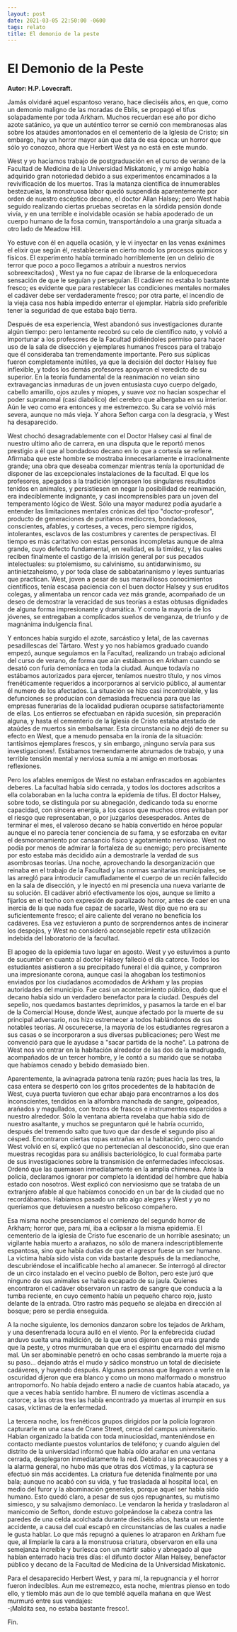 ```yaml
---
layout: post
date: 2021-03-05 22:50:00 -0600
tags: relato
title: El demonio de la peste
---
```


# El Demonio de la Peste

**Autor: H.P. Lovecraft.**


Jamás olvidaré aquel espantoso verano, hace dieciséis años, en que,
como un demonio maligno de las moradas de Eblis, se propagó el tifus
solapadamente por toda Arkham. Muchos recuerdan ese año por dicho azote
satánico, ya que un auténtico terror se cernió con membranosas alas
sobre los ataúdes amontonados en el cementerio de la Iglesia de Cristo;
sin embargo, hay un horror mayor aún que data de esa época: un horror
que sólo yo conozco, ahora que Herbert West ya no está en este mundo.

West y yo hacíamos trabajo de postgraduación en el curso de verano de
la Facultad de Medicina de la Universidad Miskatonic, y mi amigo había
adquirido gran notoriedad debido a sus experimentos encaminados a la
revivificación de los muertos. Tras la matanza científica de
innumerables bestezuelas, la monstruosa labor quedó suspendida
aparentemente por orden de nuestro escéptico decano, el doctor Allan
Halsey; pero West había seguido realizando ciertas pruebas secretas en
la sórdida pensión donde vivía, y en una terrible e inolvidable ocasión
se había apoderado de un cuerpo humano de la fosa común,
transportándolo a una granja situada a otro lado de Meadow Hill.

Yo estuve con él en aquella ocasión, y le vi inyectar en las venas
exánimes el elixir que según él, restablecería en cierto modo los
procesos químicos y físicos. El experimento había terminado
horriblemente (en un delirio de terror que poco a poco llegamos a
atribuir a nuestros nervios sobreexcitados) , West ya no fue capaz de
librarse de la enloquecedora sensación de que le seguían y perseguían.
El cadáver no estaba lo bastante fresco; es evidente que para
restablecer las condiciones mentales normales el cadáver debe ser
verdaderamente fresco; por otra parte, el incendio de la vieja casa nos
había impedido enterrar el ejemplar. Habría sido preferible tener la
seguridad de que estaba bajo tierra.

Después de esa experiencia, West abandonó sus investigaciones durante
algún tiempo: pero lentamente recobró su celo de científico nato, y
volvió a importunar a los profesores de la Facultad pidiéndoles permiso
para hacer uso de la sala de disección y ejemplares humanos frescos
para el trabajo que él consideraba tan tremendamente importante. Pero
sus súplicas fueron completamente inútiles, ya que la decisión del
doctor Halsey fue inflexible, y todos los demás profesores apoyaron el
veredicto de su superior. En la teoría fundamental de la reanimación no
veían sino extravagancias inmaduras de un joven entusiasta cuyo cuerpo
delgado, cabello amarillo, ojos azules y miopes, y suave voz no hacían
sospechar el poder supranomal (casi diabólico) del cerebro que
albergaba en su interior. Aún le veo como era entonces y me estremezco.
Su cara se volvió más severa, aunque no más vieja. Y ahora Sefton carga
con la desgracia, y West ha desaparecido.

West chochó desagradablemente con el Doctor Halsey casi al final de
nuestro ultimo año de carrera, en una disputa que le reportó menos
prestigio a él que al bondadoso decano en lo que a cortesía se refiere.
Afirmaba que este hombre se mostraba innecesariamente e irracionalmente
grande; una obra que deseaba comenzar mientras tenía la oportunidad de
disponer de las excepcionales instalaciones de la facultad. El que los
profesores, apegados a la tradición ignorasen los singulares resultados
tenidos en animales, y persistiesen en negar la posibilidad de
reanimación, era indeciblemente indignante, y casi incomprensibles para
un joven del temperamento lógico de West. Sólo una mayor madurez podía
ayudarle a entender las limitaciones mentales crónicas del tipo
"doctor-profesor", producto de generaciones de puritanos mediocres,
bondadosos, conscientes, afables, y corteses, a veces, pero siempre
rígidos, intolerantes, esclavos de las costumbres y carentes de
perspectivas. El tiempo es más caritativo con estas personas
incompletas aunque de alma grande, cuyo defecto fundamental, en
realidad, es la timidez, y las cuales reciben finalmente el castigo de
la irrisión general por sus pecados intelectuales: su ptolemismo, su
calvinismo, su antidarwinismo, su antinietzaheísmo, y por toda clase de
sabbatarinanismo y leyes suntuarias que practican. West, joven a pesar
de sus maravillosos conocimientos científicos, tenía escasa paciencia
con el buen doctor Halsey y sus eruditos colegas, y alimentaba un
rencor cada vez más grande, acompañado de un deseo de demostrar la
veracidad de sus teorías a estas obtusas dignidades de alguna forma
impresionante y dramática. Y como la mayoría de los jóvenes, se
entregaban a complicados sueños de venganza, de triunfo y de magnánima
indulgencia final.

Y entonces había surgido el azote, sarcástico y letal, de las cavernas
pesadillescas del Tártaro. West y yo nos habíamos graduado cuando
empezó, aunque seguíamos en la Facultad, realizando un trabajo
adicional del curso de verano, de forma que aún estábamos en Arkham
cuando se desató con furia demoníaca en toda la ciudad. Aunque todavía
no estábamos autorizados para ejercer, teníamos nuestro título, y nos
vimos frenéticamente requeridos a incorporarnos al servicio público, al
aumentar él numero de los afectados. La situación se hizo casi
incontrolable, y las defunciones se producían con demasiada frecuencia
para que las empresas funerarias de la localidad pudieran ocuparse
satisfactoriamente de ellas. Los entierros se efectuaban en rápida
sucesión, sin preparación alguna, y hasta el cementerio de la Iglesia
de Cristo estaba atestado de ataúdes de muertos sin embalsamar. Esta
circunstancia no dejó de tener su efecto en West, que a menudo pensaba
en la ironía de la situación: tantísimos ejemplares frescos, y sin
embargo, ¡ninguno servía para sus investigaciones!. Estábamos
tremendamente abrumados de trabajo, y una terrible tensión mental y
nerviosa sumía a mi amigo en morbosas reflexiones.

Pero los afables enemigos de West no estaban enfrascados en agobiantes
deberes. La facultad había sido cerrada, y todos los doctores adscritos
a ella colaboraban en la lucha contra la epidemia de tifus. El doctor
Halsey, sobre todo, se distinguía por su abnegación, dedicando toda su
enorme capacidad, con sincera energía, a los casos que muchos otros
evitaban por el riesgo que representaban, o por juzgarlos desesperados.
Antes de terminar el mes, el valeroso decano se había convertido en
héroe popular aunque el no parecía tener conciencia de su fama, y se
esforzaba en evitar el desmoronamiento por cansancio físico y
agotamiento nervioso. West no podía por menos de admirar la fortaleza
de su enemigo; pero precisamente por esto estaba más decidido aún a
demostrarle la verdad de sus asombrosas teorías. Una noche,
aprovechando la desorganización que reinaba en el trabajo de la
Facultad y las normas sanitarias municipales, se las arregló para
introducir camufladamente el cuerpo de un recién fallecido en la sala
de disección, y le inyectó en mi presencia una nueva variante de su
solución. El cadáver abrió efectivamente los ojos, aunque se limito a
fijarlos en el techo con expresión de paralizado horror, antes de caer
en una inercia de la que nada fue capaz de sacarle, West dijo que no
era su suficientemente fresco; el aire caliente del verano no beneficia
los cadáveres. Esa vez estuvieron a punto de sorprendernos antes de
incinerar los despojos, y West no consideró aconsejable repetir esta
utilización indebida del laboratorio de la facultad.

El apogeo de la epidemia tuvo lugar en agosto. West y yo estuvimos a
punto de sucumbir en cuanto al doctor Halsey falleció el día catorce.
Todos los estudiantes asistieron a su precipitado funeral el día
quince, y compraron una impresionante corona, aunque casi la ahogaban
los testimonios enviados por los ciudadanos acomodados de Arkham y las
propias autoridades del municipio. Fue casi un acontecimiento público,
dado que el decano había sido un verdadero benefactor para la ciudad.
Después del sepelio, nos quedamos bastantes deprimidos, y pasamos la
tarde en el bar de la Comercial House, donde West, aunque afectado por
la muerte de su principal adversario, nos hizo estremecer a todos
hablándonos de sus notables teorías. Al oscurecerse, la mayoría de los
estudiantes regresaron a sus casas o se incorporaron a sus diversas
publicaciones; pero West me convenció para que le ayudase a "sacar
partida de la noche". La patrona de West nos vio entrar en la
habitación alrededor de las dos de la madrugada, acompañados de un
tercer hombre, y le contó a su marido que se notaba que habíamos cenado
y bebido demasiado bien.

Aparentemente, la avinagrada patrona tenía razón; pues hacia las tres,
la casa entera se despertó con los gritos procedentes de la habitación
de West, cuya puerta tuvieron que echar abajo para encontrarnos a los
dos inconscientes, tendidos en la alfombra manchada de sangre,
golpeados, arañados y magullados, con trozos de frascos e instrumentos
esparcidos a nuestro alrededor. Sólo la ventana abierta revelaba que
había sido de nuestro asaltante, y muchos se preguntaron qué le habría
ocurrido, después del tremendo salto que tuvo que dar desde el segundo
piso al césped. Encontraron ciertas ropas extrañas en la habitación,
pero cuando West volvió en sí, explicó que no pertenecían al
desconocido, sino que eran muestras recogidas para su análisis
bacteriológico, lo cual formaba parte de sus investigaciones sobre la
transmisión de enfermedades infecciosas. Ordenó que las quemasen
inmediatamente en la amplia chimenea. Ante la policía, declaramos
ignorar por completo la identidad del hombre que había estado con
nosotros. West explicó con nerviosismo que se trataba de un extranjero
afable al que habíamos conocido en un bar de la ciudad que no
recordábamos. Habíamos pasado un rato algo alegres y West y yo no
queríamos que detuviesen a nuestro belicoso compañero.

Esa misma noche presenciamos el comienzo del segundo horror de Arkham;
horror que, para mí, iba a eclipsar a la misma epidemia. El cementerio
de la iglesia de Cristo fue escenario de un horrible asesinato; un
vigilante había muerto a arañazos, no sólo de manera
indescriptiblemente espantosa, sino que había dudas de que el agresor
fuese un ser humano. La víctima había sido vista con vida bastante
después de la medianoche, descubriéndose el incalificable hecho al
amanecer. Se interrogó al director de un circo instalado en el vecino
pueblo de Bolton, pero este juró que ninguno de sus animales se había
escapado de su jaula. Quienes encontraron el cadáver observaron un
rastro de sangre que conducía a la tumba reciente, en cuyo cemento
había un pequeño charco rojo, justo delante de la entrada. Otro rastro
más pequeño se alejaba en dirección al bosque; pero se perdía
enseguida.

A la noche siguiente, los demonios danzaron sobre los tejados de
Arkham, y una desenfrenada locura aulló en el viento. Por la
enfebrecida ciudad anduvo suelta una maldición, de la que unos dijeron
que era más grande que la peste, y otros murmuraban que era el espíritu
encarnado del mismo mal. Un ser abominable penetró en ocho casas
sembrando la muerte roja a su paso... dejando atrás el mudo y sádico
monstruo un total de diecisiete cadáveres, y huyendo después. Algunas
personas que llegaron a verle en la oscuridad dijeron que era blanco y
como un mono malformado o monstruo antropomorfo. No había dejado entero
a nadie de cuantos había atacado, ya que a veces había sentido hambre.
El numero de víctimas ascendía a catorce; a las otras tres las había
encontrado ya muertas al irrumpir en sus casas, víctimas de la
enfermedad.

La tercera noche, los frenéticos grupos dirigidos por la policía
lograron capturarle en una casa de Crane Street, cerca del campus
universitario. Habían organizado la batida con toda minuciosidad,
manteniéndose en contacto mediante puestos voluntarios de teléfono; y
cuando alguien del distrito de la universidad informó que había oído
arañar en una ventana cerrada, desplegaron inmediatamente la red.
Debido a las precauciones y a la alarma general, no hubo más que otras
dos víctimas, y la captura se efectuó sin más accidentes. La criatura
fue detenida finalmente por una bala; aunque no acabó con su vida, y
fue trasladada al hospital local, en medio del furor y la abominación
generales, porque aquel ser había sido humano. Esto quedó claro, a
pesar de sus ojos repugnantes, su mutismo simiesco, y su salvajismo
demoníaco. Le vendaron la herida y trasladaron al manicomio de Sefton,
donde estuvo golpeándose la cabeza contra las paredes de una celda
acolchada durante dieciséis años, hasta un reciente accidente, a causa
del cual escapó en circunstancias de las cuales a nadie le gusta
hablar. Lo que más repugnó a quienes lo atraparon en Arkham fue que, al
limpiarle la cara a la monstruosa criatura, observaron en ella una
semejanza increíble y burlesca con un mártir sabio y abnegado al que
habían enterrado hacia tres días: el difunto doctor Allan Halsey,
benefactor público y decano de la Facultad de Medicina de la
Universidad Miskatonic.

Para el desaparecido Herbert West, y para mí, la repugnancia y el
horror fueron indecibles. Aun me estremezco, esta noche, mientras
pienso en todo ello, y tiemblo más aun de lo que temblé aquella mañana
en que West murmuró entre sus vendajes:  
-¡Maldita sea, no estaba bastante fresco!.

Fin.